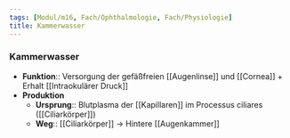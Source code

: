 ```yaml
---
tags: [Modul/m16, Fach/Ophthalmologie, Fach/Physiologie]
title: Kammerwasser
---
```

### Kammerwasser
- **Funktion**:: Versorgung der gefäßfreien [[Augenlinse]] und [[Cornea]] + Erhalt [[Intraokulärer Druck]]
- **Produktion**
	- **Ursprung**:: Blutplasma der [[Kapillaren]] im Processus ciliares ([[Ciliarkörper]])
	- **Weg**:: [[Ciliarkörper]] → Hintere [[Augenkammer]]